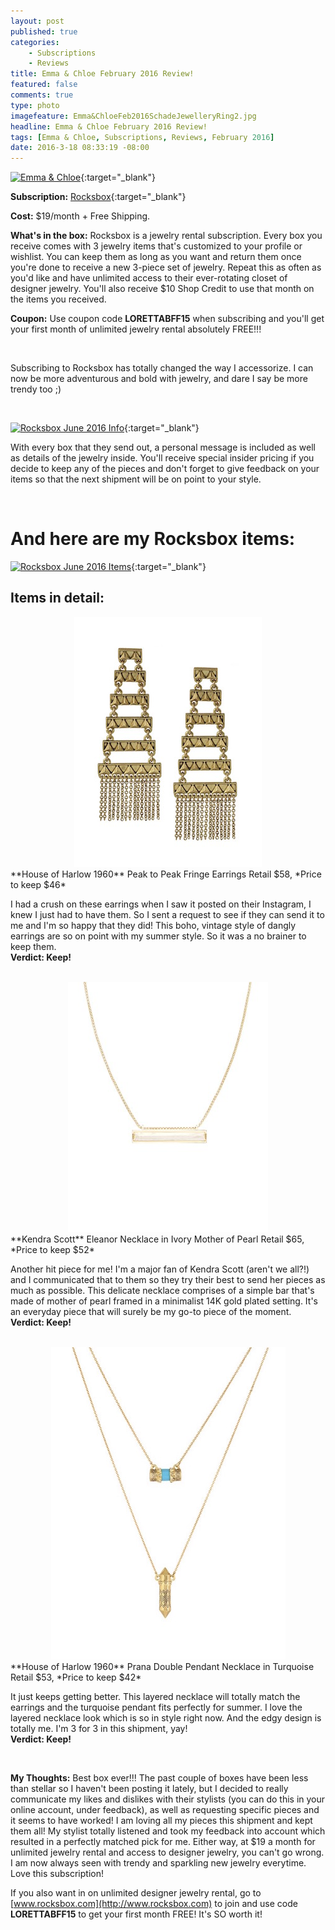 ```yaml
---
layout: post
published: true
categories: 
    - Subscriptions
    - Reviews
title: Emma & Chloe February 2016 Review!
featured: false
comments: true
type: photo
imagefeature: Emma&ChloeFeb2016SchadeJewelleryRing2.jpg
headline: Emma & Chloe February 2016 Review!
tags: [Emma & Chloe, Subscriptions, Reviews, February 2016]
date: 2016-3-18 08:33:19 -08:00
---
```


[![Emma & Chloe](http://whatsupmailbox.com/images/EmmaAndChloeMay2016Package.jpg)](http://www.emma-chloe.com/us/){:target="_blank"}

**Subscription:** [Rocksbox](http://www.rocksbox.com){:target="_blank"}

**Cost:** $19/month + Free Shipping.

**What's in the box:** Rocksbox is a jewelry rental subscription. Every box you receive comes with 3 jewelry items that's customized to your profile or wishlist. You can keep them as long as you want and return them once you're done to receive a new 3-piece set of jewelry. Repeat this as often as you'd like and have unlimited access to their ever-rotating closet of designer jewelry. You'll also receive $10 Shop Credit to use that month on the items you received.

**Coupon:** Use coupon code **LORETTABFF15** when subscribing and you'll get your first month of unlimited jewelry rental absolutely FREE!!!

<br>

Subscribing to Rocksbox has totally changed the way I accessorize. I can now be more adventurous and bold with jewelry, and dare I say be more trendy too ;)

<br>

[![Rocksbox June 2016 Info](http://whatsupmailbox.com/images/RocksboxJune2016Info.jpg)](http://www.rocksbox.com){:target="_blank"}

With every box that they send out, a personal message is included as well as details of the jewelry inside. You'll receive special insider pricing if you decide to keep any of the pieces and don't forget to give feedback on your items so that the next shipment will be on point to your style.

<br>

# And here are my Rocksbox items:

[![Rocksbox June 2016 Items](http://whatsupmailbox.com/images/RocksboxJune2016Items.jpg)](http://www.rocksbox.com){:target="_blank"}

## Items in detail:

<center><a href="https://www.houseofharlow1960.com/peak-to-peak-fringe-earrings/118354-657326" target="_blank">
<img src="/images/RocksboxJune2016HouseOfHarlow1960PeakToPeakFringeEarringsGold.jpg" border="0" style="border:none;max-width:100%;" alt="House of Harlow 1960 Peak to Peak Fringe Earrings Gold" />
</a></center>
**House of Harlow 1960** Peak to Peak Fringe Earrings  
Retail $58, *Price to keep $46*

I had a crush on these earrings when I saw it posted on their Instagram, I knew I just had to have them. So I sent a request to see if they can send it to me and I'm so happy that they did! This boho, vintage style of dangly earrings are so on point with my summer style. So it was a no brainer to keep them.  
**Verdict: Keep!**

<br>

<center><a href="http://www.kendrascott.com/eleanor-necklace-in-ivory-pearl.html" target="_blank">
<img src="/images/RocksboxJune2016KendraScottEleanorIvoryMotherOfPearlNecklaceGold.jpg" border="0" style="border:none;max-width:100%;" alt="Kendra Scott Eleanor Ivory Mother Of Pearl Necklace Gold" />
</a></center>
**Kendra Scott** Eleanor Necklace in Ivory Mother of Pearl  
Retail $65, *Price to keep $52*

Another hit piece for me! I'm a major fan of Kendra Scott (aren't we all?!) and I communicated that to them so they try their best to send her pieces as much as possible. This delicate necklace comprises of a simple bar that's made of mother of pearl framed in a minimalist 14K gold plated setting. It's an everyday piece that will surely be my go-to piece of the moment.  
**Verdict: Keep!**

<br>

<center><a href="https://www.houseofharlow1960.com/prana-double-pendant-necklace/116939-646947" target="_blank">
<img src="/images/RocksboxJune2016HouseOfHarlow1960PranaDoublePendantNecklaceTurquoise.jpg" border="0" style="border:none;max-width:100%;" alt="House of Harlow Prana Double Pendant Necklace in Turquoise" />
</a></center>
**House of Harlow 1960** Prana Double Pendant Necklace in Turquoise  
Retail $53, *Price to keep $42*

It just keeps getting better. This layered necklace will totally match the earrings and the turquoise pendant fits perfectly for summer. I love the layered necklace look which is so in style right now. And the edgy design is totally me. I'm 3 for 3 in this shipment, yay!  
**Verdict: Keep!**

<br>

<i class="icon-exclamation-sign"></i> **My Thoughts:** Best box ever!!! The past couple of boxes have been less than stellar so I haven't been posting it lately, but I decided to really communicate my likes and dislikes with their stylists (you can do this in your online account, under feedback), as well as requesting specific pieces and it seems to have worked! I am loving all my pieces this shipment and kept them all! My stylist totally listened and took my feedback into account which resulted in a perfectly matched pick for me. Either way, at $19 a month for unlimited jewelry rental and access to designer jewelry, you can't go wrong. I am now always seen with trendy and sparkling new jewelry everytime. Love this subscription!

If you also want in on unlimited designer jewelry rental, go to [www.rocksbox.com](http://www.rocksbox.com) to join and use code **LORETTABFF15** to get your first month FREE! It's SO worth it!
